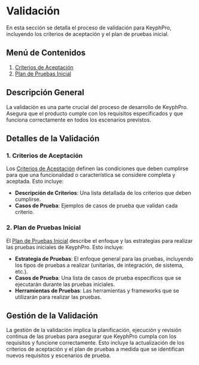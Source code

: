 # Validación

En esta sección se detalla el proceso de validación para KeyphPro, incluyendo los criterios de aceptación y el plan de pruebas inicial.

## Menú de Contenidos

1. [Criterios de Aceptación](01-criterios-aceptacion.md)
2. [Plan de Pruebas Inicial](02-plan-pruebas-inicial.md)

## Descripción General

La validación es una parte crucial del proceso de desarrollo de KeyphPro. Asegura que el producto cumple con los requisitos especificados y que funciona correctamente en todos los escenarios previstos.

## Detalles de la Validación

### 1. Criterios de Aceptación

Los [Criterios de Aceptación](01-criterios-aceptacion.md) definen las condiciones que deben cumplirse para que una funcionalidad o característica se considere completa y aceptada. Esto incluye:

- **Descripción de Criterios**: Una lista detallada de los criterios que deben cumplirse.
- **Casos de Prueba**: Ejemplos de casos de prueba que validan cada criterio.

### 2. Plan de Pruebas Inicial

El [Plan de Pruebas Inicial](02-plan-pruebas-inicial.md) describe el enfoque y las estrategias para realizar las pruebas iniciales de KeyphPro. Esto incluye:

- **Estrategia de Pruebas**: El enfoque general para las pruebas, incluyendo los tipos de pruebas a realizar (unitarias, de integración, de sistema, etc.).
- **Casos de Prueba**: Una lista de casos de prueba específicos que se ejecutarán durante las pruebas iniciales.
- **Herramientas de Pruebas**: Las herramientas y frameworks que se utilizarán para realizar las pruebas.

## Gestión de la Validación

La gestión de la validación implica la planificación, ejecución y revisión continua de las pruebas para asegurar que KeyphPro cumpla con los requisitos y funcione correctamente. Esto incluye la actualización de los criterios de aceptación y el plan de pruebas a medida que se identifican nuevos requisitos y escenarios de prueba.
